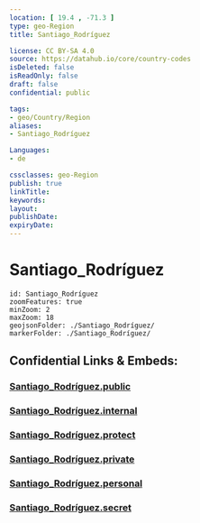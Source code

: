 ```yaml
---
location: [ 19.4 , -71.3 ] 
type: geo-Region
title: Santiago_Rodríguez

license: CC BY-SA 4.0
source: https://datahub.io/core/country-codes
isDeleted: false
isReadOnly: false
draft: false
confidential: public

tags:
- geo/Country/Region
aliases:
- Santiago_Rodríguez

Languages:
- de

cssclasses: geo-Region
publish: true
linkTitle: 
keywords: 
layout: 
publishDate: 
expiryDate: 
---
```


# Santiago_Rodríguez

```leaflet
id: Santiago_Rodríguez
zoomFeatures: true 
minZoom: 2 
maxZoom: 18
geojsonFolder: ./Santiago_Rodríguez/
markerFolder: ./Santiago_Rodríguez/
```


## Confidential Links & Embeds: 

### [Santiago_Rodríguez.public](/_public/\Earth\Continent\America~Caribbean\Dominican_Rep\provinces~Dominican_RepSantiago_Rodríguez.public.md) 

### [Santiago_Rodríguez.internal](/_internal/\Earth\Continent\America~Caribbean\Dominican_Rep\provinces~Dominican_RepSantiago_Rodríguez.internal.md) 

### [Santiago_Rodríguez.protect](/_protect/\Earth\Continent\America~Caribbean\Dominican_Rep\provinces~Dominican_RepSantiago_Rodríguez.protect.md) 

### [Santiago_Rodríguez.private](/_private/\Earth\Continent\America~Caribbean\Dominican_Rep\provinces~Dominican_RepSantiago_Rodríguez.private.md) 

### [Santiago_Rodríguez.personal](/_personal/\Earth\Continent\America~Caribbean\Dominican_Rep\provinces~Dominican_RepSantiago_Rodríguez.personal.md) 

### [Santiago_Rodríguez.secret](/_secret/\Earth\Continent\America~Caribbean\Dominican_Rep\provinces~Dominican_RepSantiago_Rodríguez.secret.md)

